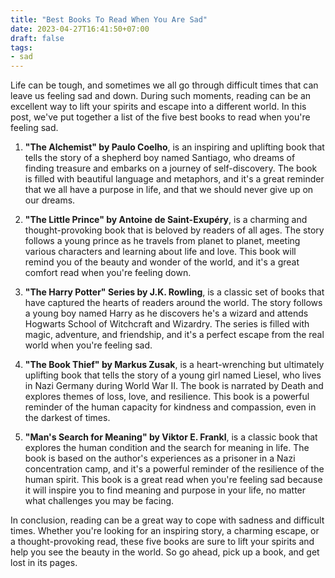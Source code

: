 ```yaml
---
title: "Best Books To Read When You Are Sad"
date: 2023-04-27T16:41:50+07:00
draft: false
tags: 
- sad
---
```


Life can be tough, and sometimes we all go through difficult times that can leave us feeling sad and down. During such moments, reading can be an excellent way to lift your spirits and escape into a different world. In this post, we've put together a list of the five best books to read when you're feeling sad.

1. **"The Alchemist" by Paulo Coelho**, is an inspiring and uplifting book that tells the story of a shepherd boy named Santiago, who dreams of finding treasure and embarks on a journey of self-discovery. The book is filled with beautiful language and metaphors, and it's a great reminder that we all have a purpose in life, and that we should never give up on our dreams.

2. **"The Little Prince" by Antoine de Saint-Exupéry**, is a charming and thought-provoking book that is beloved by readers of all ages. The story follows a young prince as he travels from planet to planet, meeting various characters and learning about life and love. This book will remind you of the beauty and wonder of the world, and it's a great comfort read when you're feeling down.

3. **"The Harry Potter" Series by J.K. Rowling**, is a classic set of books that have captured the hearts of readers around the world. The story follows a young boy named Harry as he discovers he's a wizard and attends Hogwarts School of Witchcraft and Wizardry. The series is filled with magic, adventure, and friendship, and it's a perfect escape from the real world when you're feeling sad.

4. **"The Book Thief" by Markus Zusak**, is a heart-wrenching but ultimately uplifting book that tells the story of a young girl named Liesel, who lives in Nazi Germany during World War II. The book is narrated by Death and explores themes of loss, love, and resilience. This book is a powerful reminder of the human capacity for kindness and compassion, even in the darkest of times.

5. **"Man's Search for Meaning" by Viktor E. Frankl**, is a classic book that explores the human condition and the search for meaning in life. The book is based on the author's experiences as a prisoner in a Nazi concentration camp, and it's a powerful reminder of the resilience of the human spirit. This book is a great read when you're feeling sad because it will inspire you to find meaning and purpose in your life, no matter what challenges you may be facing.

In conclusion, reading can be a great way to cope with sadness and difficult times. Whether you're looking for an inspiring story, a charming escape, or a thought-provoking read, these five books are sure to lift your spirits and help you see the beauty in the world. So go ahead, pick up a book, and get lost in its pages.